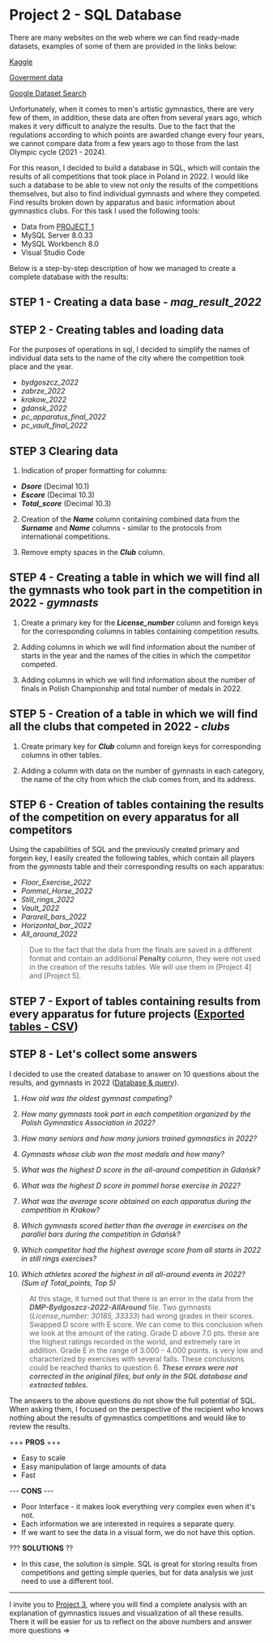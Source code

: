 # Project 2 - SQL Database

There are many websites on the web where we can find ready-made datasets, examples of some of them are provided in the links below:

[Kaggle](https://www.kaggle.com/datasets)

[Goverment data](https://data.gov/)

[Google Dataset Search](https://datasetsearch.research.google.com/)

Unfortunately, when it comes to men's artistic gymnastics, there are very few of them, in addition, these data are often from several years ago, which makes it very difficult to analyze the results. Due to the fact that the regulations according to which points are awarded change every four years, we cannot compare data from a few years ago to those from the last Olympic cycle (2021 - 2024).

For this reason, I decided to build a database in SQL, which will contain the results of all competitions that took place in Poland in 2022. I would like such a database to be able to view not only the results of the competitions themselves, but also to find individual gymnasts and where they competed. Find results broken down by apparatus and basic information about gymnastics clubs. For this task I used the following tools:

* Data from [PROJECT 1](https://github.com/Asturn15/Gymnastics-on-GitHub/tree/main/Project%201%20-%20Data/Clean%20CSV/Result%20from%20Poland)
* MySQL Server 8.0.33
* MySQL Workbench 8.0
* Visual Studio Code

Below is a step-by-step description of how we managed to create a complete database with the results:

## STEP 1 - Creating a data base - _mag_result_2022_

## STEP 2 - Creating tables and loading data

For the purposes of operations in sql, I decided to simplify the names of individual data sets to the name of the city where the competition took place and the year.

* _bydgoszcz_2022_
* _zabrze_2022_
* _krakow_2022_
* _gdansk_2022_
* _pc_apparatus_final_2022_
* _pc_vault_final_2022_

## STEP 3 Clearing data

1. Indication of proper formatting for columns:

* ___Dsore___ (Decimal 10.1)
* ___Escore___ (Decimal 10.3)
* ___Total_score___ (Decimal 10.3)

2. Creation of the ___Name___ column containing combined data from the ___Surname___ and ___Name___ columns - similar to the protocols from international competitions.

3. Remove empty spaces in the ___Club___ column.

## STEP 4 - Creating a table in which we will find all the gymnasts who took part in the competition in 2022 - _gymnasts_

1. Create a primary key for the ___License_number___ column and foreign keys for the corresponding columns in tables containing competition results.

2. Adding columns in which we will find information about the number of starts in the year and the names of the cities in which the competitor competed.

3. Adding columns in which we will find information about the number of finals in Polish Championship and total number of medals in 2022.

## STEP 5 - Creation of a table in which we will find all the clubs that competed in 2022 - _clubs_

1. Create primary key for ___Club___ column and foreign keys for corresponding columns in other tables.

1. Adding a column with data on the number of gymnasts in each category, the name of the city from which the club comes from, and its address.

## STEP 6 - Creation of tables containing the results of the competition on every apparatus for all competitors

Using the capabilities of SQL and the previously created primary and forgein key, I easily created the following tables, which contain all players from the _gymnasts_ table and their corresponding results on each apparatus:

* _Floor_Exercise_2022_
* _Pommel_Horse_2022_
* _Still_rings_2022_
* _Vault_2022_
* _Pararell_bars_2022_
* _Horizontal_bar_2022_
* _All_around_2022_

>Due to the fact that the data from the finals are saved in a different format and contain an additional __Penalty__ column, they were not used in the creation of the results tables. We will use them in [Project 4] and [Project 5].

## STEP 7 -  Export of tables containing results from every apparatus for future projects ([Exported tables - CSV](https://github.com/Asturn15/Gymnastics-on-GitHub/tree/main/Project%202%20-%20SQL%20data%20base%20%26%20query/Exported%20tables%20-%20CSV))

## STEP 8 - Let's collect some answers

I decided to use the created database to answer on 10 questions about the results, and gymnasts in 2022 ([Database & query](https://github.com/Asturn15/Gymnastics-on-GitHub/tree/main/Project%202%20-%20SQL%20data%20base%20%26%20query/Data%20base%20%26%20query)).

1. _How old was the oldest gymnast competing?_
2. _How many gymnasts took part in each competition organized by the Polish Gymnastics Association in 2022?_

3. _How many seniors and how many juniors trained gymnastics in 2022?_

4. _Gymnasts whose club won the most medals and how many?_

5. _What was the highest D score in the all-around competition in Gdańsk?_

6. _What was the highest D score in pommel horse exercise in 2022?_

7. _What was the average score obtained on each apparatus during the competition in Krakow?_

8. _Which gymnasts scored better than the average in exercises on the parallel bars during the competition in Gdańsk?_

9. _Which competitor had the highest average score from all starts in 2022 in still rings exercises?_

10. _Which athletes scored the highest in all all-around events in 2022? (Sum of Total_points, Top 5)_

>At this stage, it turned out that there is an error in the data from the ___DMP-Bydgoszcz-2022-AllAround___ file. Two gymnasts (_License_number: 30185, 33333_) had wrong grades in their scores. Swapped D score with E score. We can come to this conclusion when we look at the amount of the rating. Grade D above 7.0 pts. these are the highest ratings recorded in the world, and extremely rare in addition. Grade E in the range of 3.000 - 4.000 points. is very low and characterized by exercises with several falls. These conclusions could be reached thanks to question 6. ___These errors were not corrected in the original files, but only in the SQL database and extracted tables.___

The answers to the above questions do not show the full potential of SQL. When asking them, I focused on the perspective of the recipient who knows nothing about the results of gymnastics competitions and would like to review the results.

+++ __PROS__ +++

* Easy to scale
* Easy manipulation of large amounts of data
* Fast

--- __CONS__ ---

* Poor Interface - it makes look everything very complex even when it's not.
* Each information we are interested in requires a separate query.
* If we want to see the data in a visual form, we do not have this option.

??? __SOLUTIONS__ ??

* In this case, the solution is simple. SQL is great for storing results from competitions and getting simple queries, but for data analysis we just need to use a different tool.

---

I invite you to [Project 3](https://github.com/Asturn15/Gymnastics-on-GitHub/tree/main/Project%203%20-%20MS%20Excel%20analysis), where you will find a complete analysis with an explanation of gymnastics issues and visualization of all these results. There it will be easier for us to reflect on the above numbers and answer more questions =>
